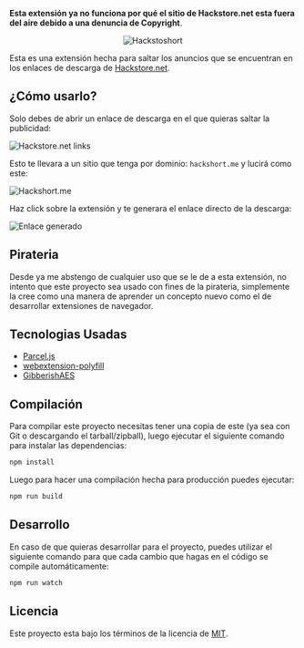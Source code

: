 **Esta extensión ya no funciona por qué el sitio de Hackstore.net esta fuera del aire debido a una denuncia de Copyright**.

<p align="center">
    <img
        alt="Hackstoshort"
        src="https://raw.githubusercontent.com/yonaikerlol/hackstoshort/master/docs/logo.png"
    />
</p>

Esta es una extensión hecha para saltar los anuncios que se encuentran en los enlaces de descarga de [Hackstore.net](https://hackstore.net).

## ¿Cómo usarlo?

Solo debes de abrir un enlace de descarga en el que quieras saltar la publicidad:

![Hackstore.net links](https://raw.githubusercontent.com/yonaikerlol/hackstoshort/master/docs/hackstore.net-links.png)

Esto te llevara a un sitio que tenga por dominio: `hackshort.me` y lucirá como este:

![Hackshort.me](https://raw.githubusercontent.com/yonaikerlol/hackstoshort/master/docs/hackshort.me.png)

Haz click sobre la extensión y te generara el enlace directo de la descarga:

![Enlace generado](https://raw.githubusercontent.com/yonaikerlol/hackstoshort/master/docs/link-generated.png)

## Pirateria

Desde ya me abstengo de cualquier uso que se le de a esta extensión, no intento que este proyecto sea usado con fines de la pirateria, simplemente la cree como una manera de aprender un concepto nuevo como el de desarrollar extensiones de navegador.

## Tecnologias Usadas

-   [Parcel.js](https://parceljs.org/)
-   [webextension-polyfill](https://github.com/mozilla/webextension-polyfill)
-   [GibberishAES](https://github.com/mdp/gibberish-aes)

## Compilación

Para compilar este proyecto necesitas tener una copia de este (ya sea con Git o descargando el tarball/zipball), luego ejecutar el siguiente comando para instalar las dependencias:

```bash
npm install
```

Luego para hacer una compilación hecha para producción puedes ejecutar:

```bash
npm run build
```

## Desarrollo

En caso de que quieras desarrollar para el proyecto, puedes utilizar el siguiente comando para que cada cambio que hagas en el código se compile automáticamente:

```bash
npm run watch
```

## Licencia

Este proyecto esta bajo los términos de la licencia de [MIT](https://github.com/yonaikerlol/hackstoshort/blob/master/LICENSE).
